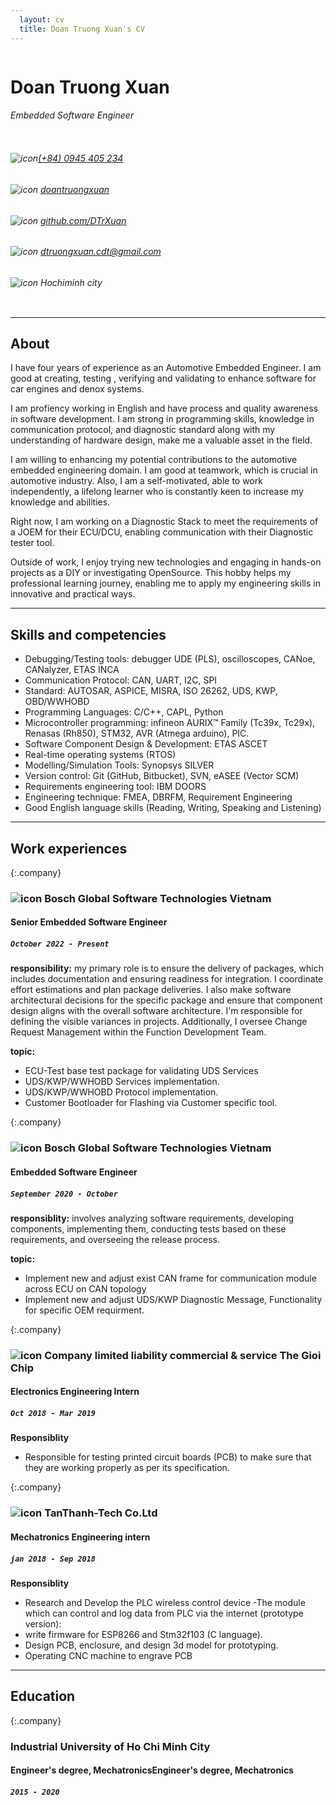 ```yaml
---
  layout: cv
  title: Doan Truong Xuan's CV  
---
```

<div class="personalinfo">
  <div class="column" id="leftcol">
    <h1 class="name">Doan Truong Xuan</h1>
    <h6 id="-embedded-software-engineer"> Embedded Software Engineer</h6>
  </div>
  <div class="column" id="rightcol">
    <!-- phone -->
    <h6 class="info" id="phone"><img src="https://cdn-icons-png.flaticon.com/128/15/15874.png" alt="icon" /><a href="tel:+840945405234">(+84) 0945 405 234</a></h6>
    <!-- linkedin -->
    <h6 class="info" id="linkedin"><img src="https://cdn-icons-png.flaticon.com/128/1384/1384088.png" alt="icon" />
    <a href="https://www.linkedin.com/in/doantruongxuan">doantruongxuan</a></h6>
    <!-- github -->
    <h6 class="info" id="linkedin"><img src="https://cdn-icons-png.flaticon.com/128/2111/2111432.png" alt="icon" />
    <a href="https://github.com/DTrXuan">github.com/DTrXuan</a></h6>
    <!-- email -->
    <h6 class="info" id="mail"><img src="https://cdn-icons-png.flaticon.com/128/646/646094.png" alt="icon" /> <a href="mailto:dtruongxuan.cdt@gmail.com">dtruongxuan.cdt@gmail.com</a></h6>
    <!-- address -->
    <h6 class="info" id="city"><img src="https://cdn-icons-png.flaticon.com/128/535/535239.png" alt="icon" />
    Hochiminh city</h6>
  </div>
</div>

---

## About

I have four years of experience as an Automotive Embedded Engineer. I am good at creating, testing , verifying and validating to enhance software for car engines and denox systems.

I am profiency working in English and have process and quality awareness in software development. I am strong in programming skills, knowledge in communication protocol, and diagnostic standard along with my understanding of hardware design, make me a valuable asset in the field.

I am willing to enhancing my potential contributions to the automotive embedded engineering domain. I am good at teamwork, which is crucial in automotive industry. Also, I am a self-motivated, able to work independently, a lifelong learner who is constantly keen to increase my knowledge and abilities.

Right now, I am working on a Diagnostic Stack to meet the requirements of a JOEM for their ECU/DCU, enabling communication with their Diagnostic tester tool.

Outside of work, I enjoy trying new technologies and engaging in hands-on projects as a DIY or investigating OpenSource. This hobby helps my professional learning journey, enabling me to apply my engineering skills in innovative and practical ways.

---

## Skills and competencies

- Debugging/Testing tools: debugger UDE (PLS), oscilloscopes, CANoe, CANalyzer, ETAS INCA
- Communication Protocol: CAN, UART, I2C, SPI
- Standard: AUTOSAR, ASPICE, MISRA, ISO 26262, UDS, KWP, OBD/WWHOBD
- Programming Languages: C/C++, CAPL, Python
- Microcontroller programming: infineon AURIX™ Family (Tc39x, Tc29x), Renasas (Rh850), STM32, AVR (Atmega arduino), PIC.
- Software Component Design & Development: ETAS ASCET
- Real-time operating systems (RTOS)
- Modelling/Simulation Tools: Synopsys SILVER
- Version control: Git (GitHub, Bitbucket), SVN, eASEE (Vector SCM)
- Requirements engineering tool: IBM DOORS
- Engineering technique: FMEA, DBRFM, Requirement Engineering
- Good English language skills (Reading, Writing, Speaking and Listening)

---

## Work experiences

{:.company}
### ![icon](https://upload.wikimedia.org/wikipedia/commons/thumb/1/16/Bosch-logo.svg/433px-Bosch-logo.svg.png) Bosch Global Software Technologies Vietnam


#### Senior Embedded Software Engineer

##### `October 2022 - Present`

**responsibility:** my primary role is to ensure the delivery of packages, which includes documentation and ensuring readiness for integration. I coordinate effort estimations and plan package deliveries. I also make software architectural decisions for the specific package and ensure that component design aligns with the overall software architecture. I'm responsible for defining the visible variances in projects. Additionally, I oversee Change Request Management within the Function Development Team.

**topic:**

- ECU-Test base test package for validating UDS Services
- UDS/KWP/WWHOBD Services implementation.
- UDS/KWP/WWHOBD Protocol implementation.
- Customer Bootloader for Flashing via Customer specific tool.

{:.company}
### ![icon](https://upload.wikimedia.org/wikipedia/commons/thumb/1/16/Bosch-logo.svg/433px-Bosch-logo.svg.png) Bosch Global Software Technologies Vietnam


#### Embedded Software Engineer

##### `September 2020 - October`

**responsiblity:** involves analyzing software requirements, developing components, implementing them, conducting tests based on these requirements, and overseeing the release process.

**topic:**

- Implement new and adjust exist CAN frame for communication module across ECU on CAN topology
- Implement new and adjust UDS/KWP Diagnostic Message, Functionality for specific OEM requirment.

{:.company}
### ![icon](https://theme.hstatic.net/1000292825/1000385496/14/logo.png?v=168) Company limited liability commercial & service The Gioi Chip


#### Electronics Engineering Intern

##### `Oct 2018 - Mar 2019`

**Responsiblity**

- Responsible for testing printed circuit boards (PCB) to make sure that they are working properly as per its specification.

{:.company}
### ![icon](https://tanthanh-tech.vn/wp-content/uploads/2021/07/tech-logo-ko-nen-ngang-1.png) TanThanh-Tech Co.Ltd


#### Mechatronics Engineering intern

##### `jan 2018 - Sep 2018`

**Responsiblity**

- Research and Develop the PLC wireless control device -The module which can control and log data from PLC via the internet (prototype version):
- write firmware for ESP8266 and Stm32f103 (C language).
- Design PCB, enclosure, and design 3d model for prototyping.
- Operating CNC machine to engrave PCB

---

## Education

{:.company}
### Industrial University of Ho Chi Minh City

#### Engineer's degree, MechatronicsEngineer's degree, Mechatronics

##### `2015 - 2020`

[^1]: This is the footnote.
